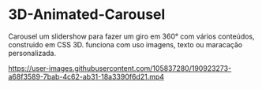 # 3D-Animated-Carousel
Carousel um slidershow para fazer um giro em 360° com vários conteúdos, construido em CSS 3D. funciona com uso imagens, texto ou maracação personalizada.

https://user-images.githubusercontent.com/105837280/190923273-a68f3589-7bab-4c62-ab31-18a3390f6d21.mp4

